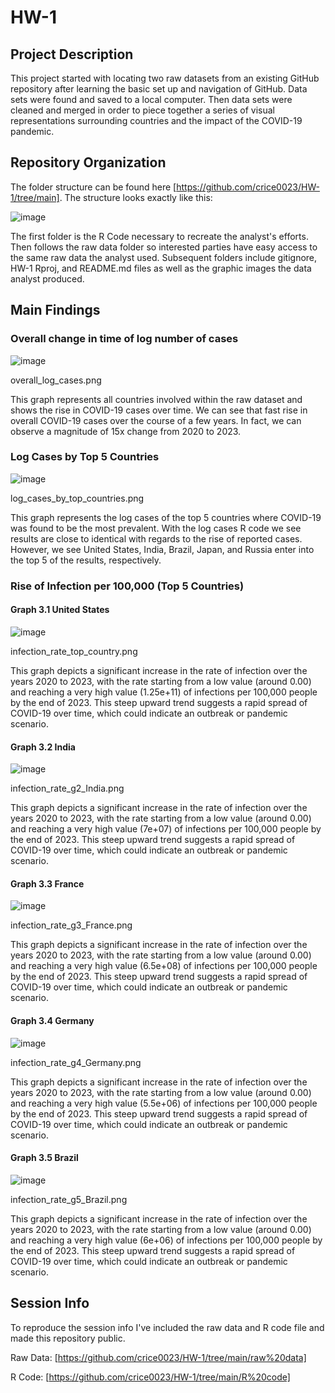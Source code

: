 # HW-1
## Project Description
This project started with locating two raw datasets from an existing GitHub repository after learning the basic set up and navigation of GitHub. Data sets were found and saved to a local computer. Then data sets were cleaned and merged in order to piece together a series of visual representations surrounding countries and the impact of the COVID-19 pandemic. 

##  Repository Organization
The folder structure can be found here [https://github.com/crice0023/HW-1/tree/main].
The structure looks exactly like this: 

![image](https://github.com/crice0023/HW-1/assets/161267590/e8fbabc2-2acf-4560-bdbc-779c1216127d)

The first folder is the R Code necessary to recreate the analyst's efforts. Then follows the raw data folder so interested parties have easy access to the same raw data the analyst used. 
Subsequent folders include gitignore, HW-1 Rproj, and README.md files as well as the graphic images the data analyst produced. 

## Main Findings

### Overall change in time of log number of cases

![image](https://github.com/crice0023/HW-1/assets/161267590/53a445a1-80d1-4f01-8cd1-6eed9caf50b5)

overall_log_cases.png

This graph represents all countries involved within the raw dataset and shows the rise in COVID-19 cases over time. We can see that fast rise in overall COVID-19 cases over the course of a few years. In fact, we can observe a magnitude of 15x change from 2020 to 2023. 

### Log Cases by Top 5 Countries

![image](https://github.com/crice0023/HW-1/assets/161267590/563785c9-4edb-4746-8f1b-469650978d53)

log_cases_by_top_countries.png

This graph represents the log cases of the top 5 countries where COVID-19 was found to be the most prevalent. With the log cases R code we see results are close to identical with regards to the rise of reported cases. However, we see United States, India, Brazil, Japan, and Russia enter into the top 5 of the results, respectively. 

### Rise of Infection per 100,000 (Top 5 Countries)
#### Graph 3.1 United States

![image](https://github.com/crice0023/HW-1/assets/161267590/2150c283-8ec5-4092-b005-ccceb5da9e17)

infection_rate_top_country.png

This graph depicts a significant increase in the rate of infection over the years 2020 to 2023, with the rate starting from a low value (around 0.00) and reaching a very high value (1.25e+11) of infections per 100,000 people by the end of 2023. This steep upward trend suggests a rapid spread of COVID-19 over time, which could indicate an outbreak or pandemic scenario. 

#### Graph 3.2 India

![image](https://github.com/crice0023/HW-1/assets/161267590/7c7b7698-a799-46ef-b95f-facbc83a42fd)

infection_rate_g2_India.png

This graph depicts a significant increase in the rate of infection over the years 2020 to 2023, with the rate starting from a low value (around 0.00) and reaching a very high value (7e+07) of infections per 100,000 people by the end of 2023. This steep upward trend suggests a rapid spread of COVID-19 over time, which could indicate an outbreak or pandemic scenario.

#### Graph 3.3 France

![image](https://github.com/crice0023/HW-1/assets/161267590/7adb1a79-3227-47ac-93f1-d02c516bb1ac)

infection_rate_g3_France.png

This graph depicts a significant increase in the rate of infection over the years 2020 to 2023, with the rate starting from a low value (around 0.00) and reaching a very high value (6.5e+08) of infections per 100,000 people by the end of 2023. This steep upward trend suggests a rapid spread of COVID-19 over time, which could indicate an outbreak or pandemic scenario.

#### Graph 3.4 Germany

![image](https://github.com/crice0023/HW-1/assets/161267590/fd5d655d-56e0-4892-8fef-e071021634c9)

infection_rate_g4_Germany.png

This graph depicts a significant increase in the rate of infection over the years 2020 to 2023, with the rate starting from a low value (around 0.00) and reaching a very high value (5.5e+06) of infections per 100,000 people by the end of 2023. This steep upward trend suggests a rapid spread of COVID-19 over time, which could indicate an outbreak or pandemic scenario.

#### Graph 3.5 Brazil

![image](https://github.com/crice0023/HW-1/assets/161267590/8938561a-b0cc-4aeb-a47b-a406748f6c49)

infection_rate_g5_Brazil.png

This graph depicts a significant increase in the rate of infection over the years 2020 to 2023, with the rate starting from a low value (around 0.00) and reaching a very high value (6e+06) of infections per 100,000 people by the end of 2023. This steep upward trend suggests a rapid spread of COVID-19 over time, which could indicate an outbreak or pandemic scenario.

## Session Info

To reproduce the session info I've included the raw data and R code file and made this repository public. 

Raw Data: [https://github.com/crice0023/HW-1/tree/main/raw%20data]

R Code: [https://github.com/crice0023/HW-1/tree/main/R%20code]
